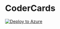 # CoderCards


[![Deploy to Azure](http://azuredeploy.net/deploybutton.png)](https://portal.azure.com/#create/Microsoft.Template/uri/https%3A%2F%2Fraw.githubusercontent.com%2Flindydonna%2Fcodercards%2Fmaster%2Fazuredeploy.json)
